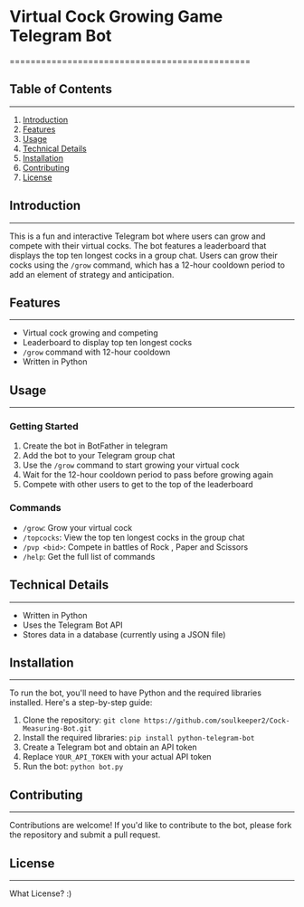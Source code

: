 # Virtual Cock Growing Game Telegram Bot
==============================================

## Table of Contents
-----------------

1. [Introduction](#introduction)
2. [Features](#features)
3. [Usage](#usage)
4. [Technical Details](#technical-details)
5. [Installation](#installation)
6. [Contributing](#contributing)
7. [License](#license)

## Introduction
------------

This is a fun and interactive Telegram bot where users can grow and compete with their virtual cocks. The bot features a leaderboard that displays the top ten longest cocks in a group chat. Users can grow their cocks using the `/grow` command, which has a 12-hour cooldown period to add an element of strategy and anticipation.

## Features
--------

* Virtual cock growing and competing
* Leaderboard to display top ten longest cocks
* `/grow` command with 12-hour cooldown
* Written in Python

## Usage
-----

### Getting Started

1. Create the bot in BotFather in telegram
2. Add the bot to your Telegram group chat
3. Use the `/grow` command to start growing your virtual cock
4. Wait for the 12-hour cooldown period to pass before growing again
5. Compete with other users to get to the top of the leaderboard

### Commands

* `/grow`: Grow your virtual cock
* `/topcocks`: View the top ten longest cocks in the group chat
* `/pvp <bid>`: Compete in battles of Rock , Paper and Scissors
* `/help`: Get the full list of commands

## Technical Details
-----------------

* Written in Python
* Uses the Telegram Bot API
* Stores data in a database (currently using a JSON file)

## Installation
------------

To run the bot, you'll need to have Python and the required libraries installed. Here's a step-by-step guide:

1. Clone the repository: `git clone https://github.com/soulkeeper2/Cock-Measuring-Bot.git`
2. Install the required libraries: `pip install python-telegram-bot`
3. Create a Telegram bot and obtain an API token
4. Replace `YOUR_API_TOKEN` with your actual API token
5. Run the bot: `python bot.py`

## Contributing
------------

Contributions are welcome! If you'd like to contribute to the bot, please fork the repository and submit a pull request.

## License
-------

What License? :)
